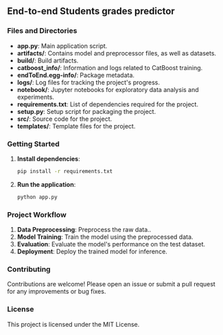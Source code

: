 ## End-to-end Students grades predictor

### Files and Directories

- **app.py**: Main application script.
- **artifacts/**: Contains model and preprocessor files, as well as datasets.
- **build/**: Build artifacts.
- **catboost_info/**: Information and logs related to CatBoost training.
- **endToEnd.egg-info/**: Package metadata.
- **logs/**: Log files for tracking the project's progress.
- **notebook/**: Jupyter notebooks for exploratory data analysis and experiments.
- **requirements.txt**: List of dependencies required for the project.
- **setup.py**: Setup script for packaging the project.
- **src/**: Source code for the project.
- **templates/**: Template files for the project.

### Getting Started

1. **Install dependencies**:

   ```sh
   pip install -r requirements.txt
   ```

2. **Run the application**:
   ```sh
   python app.py
   ```

### Project Workflow

1. **Data Preprocessing**: Preprocess the raw data..
2. **Model Training**: Train the model using the preprocessed data.
3. **Evaluation**: Evaluate the model's performance on the test dataset.
4. **Deployment**: Deploy the trained model for inference.

### Contributing

Contributions are welcome! Please open an issue or submit a pull request for any improvements or bug fixes.

### License

This project is licensed under the MIT License.

